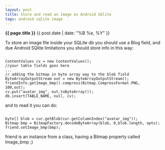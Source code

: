```yaml
---
layout: post
title: Store and read an image on Android SQlite
tags: android sqlite image
---
```


**{{ page.title }}**
{{ post.date | date: "%B %e, %Y" }}

To store an image file inside your SQLite db you should use a Blog field, and due Android SQlite limitations you should store info in this way:

<pre><code class="java">
ContentValues cv = new ContentValues();
//your table fields goes here
...
// adding the bitmap in byte array way to the blob field
ByteArrayOutputStream out = new ByteArrayOutputStream();
friendInfo.getImage_bmp().compress(Bitmap.CompressFormat.PNG, 100,out);
cv.put("avatar_img", out.toByteArray());
db.insert(TABLE_NAME, null, cv);
</code></pre>

and to read it you can do:

<pre><code class="java">
byte[] blob = cur.getBlob(cur.getColumnIndex("avatar_img"));
Bitmap bmp = BitmapFactory.decodeByteArray(blob, 0,blob.length, opts);
friend.setImage_bmp(bmp);
</code></pre>

friend is an instance from a class, having a Bitmap property called Image_bmp ;)
